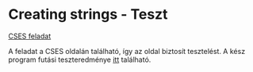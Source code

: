 # Creating strings - Teszt
[CSES feladat](https://cses.fi/problemset/task/1622/)

A feladat a CSES oldalán található,  így az oldal biztosít tesztelést. A kész program futási teszteredménye [itt](https://cses.fi/problemset/result/10588286/) található. 
